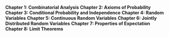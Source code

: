 **Chapter 1: Combinatorial Analysis**
**Chapter 2: Axioms of Probability**
**Chapter 3: Conditional Probability and Independence**
**Chapter 4: Random Variables**
**Chapter 5: Continuous Random Variables**
**Chapter 6: Jointly Distributed Random Variables**
**Chapter 7: Properties of Expectation**
**Chapter 8: Limit Theorems**
